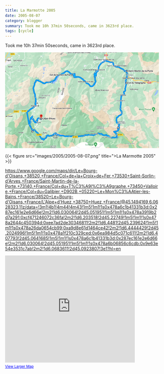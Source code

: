 ```yaml
---
title: La Marmotte 2005
date: 2005-08-07
category: blogger
summary: Took me 10h 37min 50seconds, came in 3623rd place.
tags: [cycle]
---
```


Took me 10h 37min 50seconds, came in 3623rd place.

![](images/2005/2005-08-07.png)

{{< figure src="images/2005/2005-08-07.png" title=">La Marmotte 2005" >}}

https://www.google.com/maps/dir/Le+Bourg-d'Oisans,+38520,+France/Col+de+la+Croix+de+Fer,+73530+Saint-Sorlin-d'Arves,+France/Saint-Martin-de-la-Porte,+73140,+France/Col+du+T%C3%A9l%C3%A9graphe,+73450+Valloire,+France/Col+du+Galibier,+D902B,+05220+Le+Mon%C3%AAtier-les-Bains,+France/38520+Le+Bourg-d'Oisans,+France/L'Alpe+d'Huez,+38750+Huez,+France/@45.1494169,6.0628323,11z/data=!3m1!4b1!4m44!4m43!1m5!1m1!1s0x478a6c1b41331b3d:0x287ec161e2e6d66e!2m2!1d6.030064!2d45.051951!1m5!1m1!1s0x478a3919b2d7a291:0xcf471246072c36fa!2m2!1d6.203518!2d45.22749!1m5!1m1!1s0x478a2644c450394d:0xee7ad2de30346811!2m2!1d6.4481!2d45.239624!1m5!1m1!1s0x478a26da0654cb99:0xa9d8e61d1464ce42!2m2!1d6.4444429!2d45.2024996!1m5!1m1!1s0x478a1f210c329ced:0x6ea984d5c071c611!2m2!1d6.407793!2d45.0641685!1m5!1m1!1s0x478a6c1b41331b3d:0x287ec161e2e6d66e!2m2!1d6.030064!2d45.051951!1m5!1m1!1s0x478a6b06856c6cdb:0x9e63e54e3531c7ab!2m2!1d6.0683611!2d45.0923807!3e1?hl=en

<iframe width="425" height="350" frameborder="0" scrolling="no" marginheight="0" marginwidth="0" src="http://maps.google.com/maps?f=d&amp;hl=en&amp;geocode=4910859281742765601,45.195640,6.282100&amp;saddr=Le+Bourg-d'Oisans,+Is%C3%A8re,+Rh%C3%B4ne-Alpes,+France&amp;daddr=Col+de+la+Croix+Fer+to:D926%2FSur+les+Tours+%4045.195640,+6.282100+to:saint+martin+de+la+porte+to:Col+du+Telegraphe+to:Col+du+Galibier,+73450+Valloire,+Savoy,+Rh%C3%B4ne-Alpes,+France+to:L%E2%80%99Alpe+d%E2%80%99Huez&amp;mra=pi&amp;mrcr=4&amp;via=2&amp;sll=45.16481,6.240235&amp;sspn=0.449277,1.203003&amp;ie=UTF8&amp;ll=45.163642,6.240234&amp;spn=0.2476,0.46943&amp;output=embed&amp;s=AARTsJozvQIfr3g0EPtS0kUuSqIflCZZ3w"> </iframe><br /><small><a href="http://maps.google.com/maps?f=d&amp;hl=en&amp;geocode=4910859281742765601,45.195640,6.282100&amp;saddr=Le+Bourg-d'Oisans,+Is%C3%A8re,+Rh%C3%B4ne-Alpes,+France&amp;daddr=Col+de+la+Croix+Fer+to:D926%2FSur+les+Tours+%4045.195640,+6.282100+to:saint+martin+de+la+porte+to:Col+du+Telegraphe+to:Col+du+Galibier,+73450+Valloire,+Savoy,+Rh%C3%B4ne-Alpes,+France+to:L%E2%80%99Alpe+d%E2%80%99Huez&amp;mra=pi&amp;mrcr=4&amp;via=2&amp;sll=45.16481,6.240235&amp;sspn=0.449277,1.203003&amp;ie=UTF8&amp;ll=45.163642,6.240234&amp;spn=0.2476,0.46943&amp;source=embed" style="color:#0000FF;text-align:left">View Larger Map</a></small>
